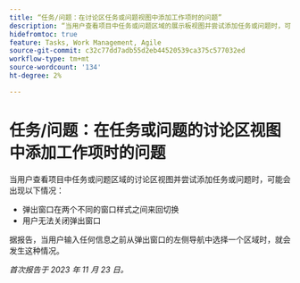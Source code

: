 ```yaml
---
title: “任务/问题：在讨论区任务或问题视图中添加工作项时的问题”
description: “当用户查看项目中任务或问题区域的展示板视图并尝试添加任务或问题时，可能会出现此处列出的问题。”
hidefromtoc: true
feature: Tasks, Work Management, Agile
source-git-commit: c32c77dd7adb55d2eb44520539ca375c577032ed
workflow-type: tm+mt
source-wordcount: '134'
ht-degree: 2%

---
```



# 任务/问题：在任务或问题的讨论区视图中添加工作项时的问题

当用户查看项目中任务或问题区域的讨论区视图并尝试添加任务或问题时，可能会出现以下情况：

* 弹出窗口在两个不同的窗口样式之间来回切换
* 用户无法关闭弹出窗口

据报告，当用户输入任何信息之前从弹出窗口的左侧导航中选择一个区域时，就会发生这种情况。

_首次报告于 2023 年 11 月 23 日。_
